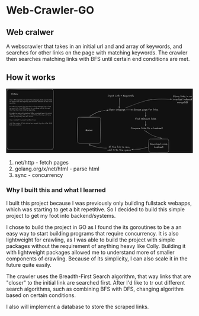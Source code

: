 # Web-Crawler-GO

## Web cralwer

A webscrawler that takes in an initial url and and array of keywords, and searches for other links on the page with matching keywords. The crawler then searches
matching links with BFS until certain end conditions are met.

## How it works

![UML Diagram](./images/webcrawler%20v0.png)

1. net/http - fetch pages
2. golang.org/x/net/html - parse html
3. sync - concurrency

### Why I built this and what I learned

I built this project because I was previously only building fullstack webapps, which was starting to get a bit repetitive.
So I decided to build this simple project to get my foot into backend/systems. <br>

I chose to build the project in GO as I found the its goroutines to be a an easy way to start building programs that require concurrency.
It is also lightweight for crawling, as I was able to build the project with simple packages without the requirement of anything heavy like Colly.
Building it with lightweight packages allowed me to understand more of smaller components of crawling. Because of its simplicity, I can also scale it in the future quite easily. <br>

The crawler uses the Breadth-First Search algorithm, that way links that are "closer" to the initial link are searched first. After I'd like to tr out different search algorithms, such as combining BFS with DFS, changing algorithm based on certain conditions. <br>

I also will implement a database to store the scraped links.
